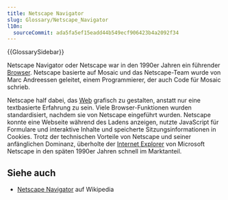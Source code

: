 ```yaml
---
title: Netscape Navigator
slug: Glossary/Netscape_Navigator
l10n:
  sourceCommit: ada5fa5ef15eadd44b549ecf906423b4a2092f34
---
```


{{GlossarySidebar}}

Netscape Navigator oder Netscape war in den 1990er Jahren ein führender [Browser](/de/docs/Glossary/browser). Netscape basierte auf Mosaic und das Netscape-Team wurde von Marc Andreessen geleitet, einem Programmierer, der auch Code für Mosaic schrieb.

Netscape half dabei, das [Web](/de/docs/Glossary/World_Wide_Web) grafisch zu gestalten, anstatt nur eine textbasierte Erfahrung zu sein. Viele Browser-Funktionen wurden standardisiert, nachdem sie von Netscape eingeführt wurden. Netscape konnte eine Webseite während des Ladens anzeigen, nutzte JavaScript für Formulare und interaktive Inhalte und speicherte Sitzungsinformationen in Cookies. Trotz der technischen Vorteile von Netscape und seiner anfänglichen Dominanz, überholte der [Internet Explorer](/de/docs/Glossary/Microsoft_Internet_Explorer) von Microsoft Netscape in den späten 1990er Jahren schnell im Marktanteil.

## Siehe auch

- [Netscape Navigator](https://en.wikipedia.org/wiki/Netscape_Navigator) auf Wikipedia
